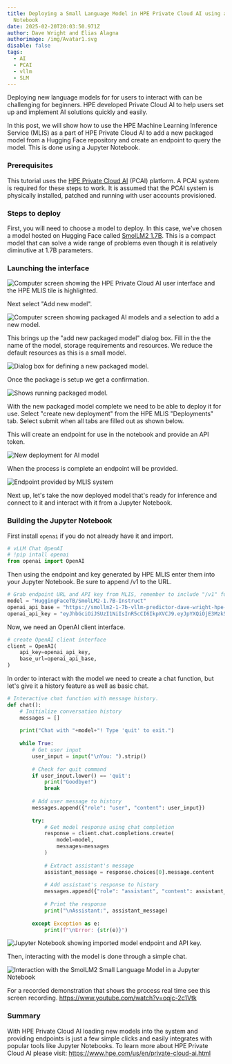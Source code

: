 ```yaml
---
title: Deploying a Small Language Model in HPE Private Cloud AI using a Jupyter
  Notebook
date: 2025-02-20T20:03:50.971Z
author: Dave Wright and Elias Alagna
authorimage: /img/Avatar1.svg
disable: false
tags:
  - AI
  - PCAI
  - vllm
  - SLM
---
```

Deploying new language models for for users to interact with can be challenging for beginners. HPE developed Private Cloud AI to help users set up and implement AI solutions quickly and easily. 

In this post, we will show how to use the HPE Machine Learning Inference Service (MLIS) as a part of HPE Private Cloud AI to add a new packaged model from a Hugging Face repository and create an endpoint to query the model. This is done using a Jupyter Notebook.

### Prerequisites

This tutorial uses the [HPE Private Cloud AI](https://www.hpe.com/us/en/private-cloud-ai.html) (PCAI) platform. A PCAI system is required for these steps to work. It is assumed that the PCAI system is physically installed, patched and running with user accounts provisioned.

### Steps to deploy

First, you will need to choose a model to deploy. In this case, we've chosen a model hosted on Hugging Face called [SmolLM2 1.7B](https://huggingface.co/HuggingFaceTB/SmolLM2-1.7B-Instruct). This is a compact model that can solve a wide range of problems even though it is relatively diminutive at 1.7B parameters.

### Launching the interface

![Computer screen showing the HPE Private Cloud AI user interface and the HPE MLIS tile is highlighted.](/img/mlis.png)

Next select "Add new model".

![Computer screen showing packaged AI models and a selection to add a new model.](/img/new-model.png)

This brings up the "add new packaged model" dialog box. Fill in the the name of the model, storage requirements and resources. We reduce the default resources as this is a small model.

![Dialog box for defining a new packaged model.](/img/define-parameters.png)

Once the package is setup we get a confirmation.

![Shows running packaged model.](/img/package-running.png)

With the new packaged model complete we need to be able to deploy it for use. Select "create new deployment" from the HPE MLIS "Deployments" tab. Select submit when all tabs are filled out as shown below.

This will create an endpoint for use in the notebook and provide an API token.

![New deployment for AI model](/img/new-deployment.png)

When the process is complete an endpoint will be provided.

![Endpoint provided by MLIS system](/img/endpoint.png)

Next up, let's take the now deployed model that's ready for inference and connect to it and interact with it from a Jupyter Notebook.

### Building the Jupyter Notebook

First install `openai` if you do not already have it and import.

```python
# vLLM Chat OpenAI
# !pip intall openai
from openai import OpenAI
```

Then using the endpoint and key generated by HPE MLIS enter them into your Jupyter Notebook. Be sure to append /v1 to the URL.

```python
# Grab endpoint URL and API key from MLIS, remember to include "/v1" for latest version of the OpenAI-compatible API
model = "HuggingFaceTB/SmolLM2-1.7B-Instruct"
openai_api_base = "https://smollm2-1-7b-vllm-predictor-dave-wright-hpe-1073f7cd.hpepcai-ingress.pcai.hpecic.net/v1"
openai_api_key = "eyJhbGciOiJSUzI1NiIsInR5cCI6IkpXVCJ9.eyJpYXQiOjE3Mzk5MzgzMzAsImlzcyI6ImFpb2xpQGhwZS5jb20iLCJzdWIiOiI5MjNhM2JhOC1mMGU4LTQxOTQtODNkMS05ZWY4NzNjZGYxOWYiLCJ1c2VyIjoiZGF2ZS53cmlnaHQtaHBlLmNvbSJ9.YwH9gGPxTWxy4RSdjnQA9-U3_u7P0OIcarqw25DV8bOiftU1L4IvvyERHspj2lMGtZWbff1F3uh84wjAePHaHDcDTLoGtq6gJYwo_qRU03xV8Q2lwBetCCLUE4OHqS608gjJ-j1SLyqwxFxlXkqMOtnBY5_nswlAwCzHV28P8u8XxxfWuXFmoJpSA1egCWVVfEoTuK8CTz9kUJJ5opSp6m8qdqJmC2qxH0igcpKmL2H_MZ-62UHfEf240VRtc0DRNlOjeCoDM79aVPs3SjCtGeVkeEHimJwJbfGFIcu3LibX3QjbABUzWb5BPPZjzyEYUVM5ak12_sJ8j1mUW-r0sA"
```

Now, we need an OpenAI client interface.

```python
# create OpenAI client interface
client = OpenAI(
    api_key=openai_api_key,
    base_url=openai_api_base,
)
```

In order to interact with the model we need to create a chat function, but let's give it a history feature as well as basic chat.

```python
# Interactive chat function with message history. 
def chat():
    # Initialize conversation history
    messages = []
    
    print("Chat with "+model+"! Type 'quit' to exit.")
    
    while True:
        # Get user input
        user_input = input("\nYou: ").strip()
        
        # Check for quit command
        if user_input.lower() == 'quit':
            print("Goodbye!")
            break
        
        # Add user message to history
        messages.append({"role": "user", "content": user_input})
        
        try:
            # Get model response using chat completion
            response = client.chat.completions.create(
                model=model,
                messages=messages
            )
            
            # Extract assistant's message
            assistant_message = response.choices[0].message.content
            
            # Add assistant's response to history
            messages.append({"role": "assistant", "content": assistant_message})
            
            # Print the response
            print("\nAssistant:", assistant_message)
            
        except Exception as e:
            print(f"\nError: {str(e)}")
```

![Jupyter Notebook showing imported model endpoint and API key.](/img/jupyter.png)

Then, interacting with the model is done through a simple chat.

![Interaction with the SmolLM2 Small Language Model in a Jupyter Notebook](/img/chat-interface.png)

For a recorded demonstration that shows the process real time see this screen recording. <https://www.youtube.com/watch?v=oqjc-2c1Vtk>

### Summary

With HPE Private Cloud AI loading new models into the system and providing endpoints is just a few simple clicks and easily integrates with popular tools like Jupyter Notebooks. To learn more about HPE Private Cloud AI please visit: <https://www.hpe.com/us/en/private-cloud-ai.html>